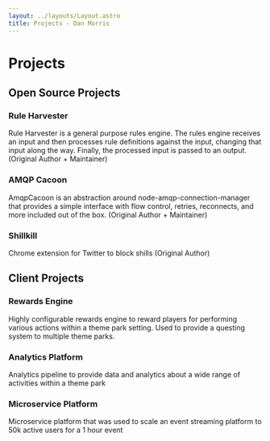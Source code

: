 ```yaml
---
layout: ../layouts/Layout.astro
title: Projects - Dan Morris
---
```


# Projects

## Open Source Projects

### Rule Harvester
Rule Harvester is a general purpose rules engine. The rules engine receives an input and then processes rule definitions against the input, changing that input along the way. Finally, the processed input is passed to an output. (Original Author + Maintainer)

### AMQP Cacoon
AmqpCacoon is an abstraction around node-amqp-connection-manager that provides a simple interface with flow control, retries, reconnects, and more included out of the box. (Original Author + Maintainer)

### Shillkill
Chrome extension for Twitter to block shills (Original Author)

## Client Projects

### Rewards Engine
Highly configurable rewards engine to reward players for performing various actions within a theme park setting. Used to provide a questing system to multiple theme parks.

### Analytics Platform
Analytics pipeline to provide data and analytics about a wide range of activities within a theme park

### Microservice Platform
Microservice platform that was used to scale an event streaming platform to 50k active users for a 1 hour event
